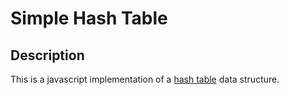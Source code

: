 # Simple Hash Table

## Description

This is a javascript implementation of a [hash
table](http://en.wikipedia.org/wiki/Hash_Table) data structure.
